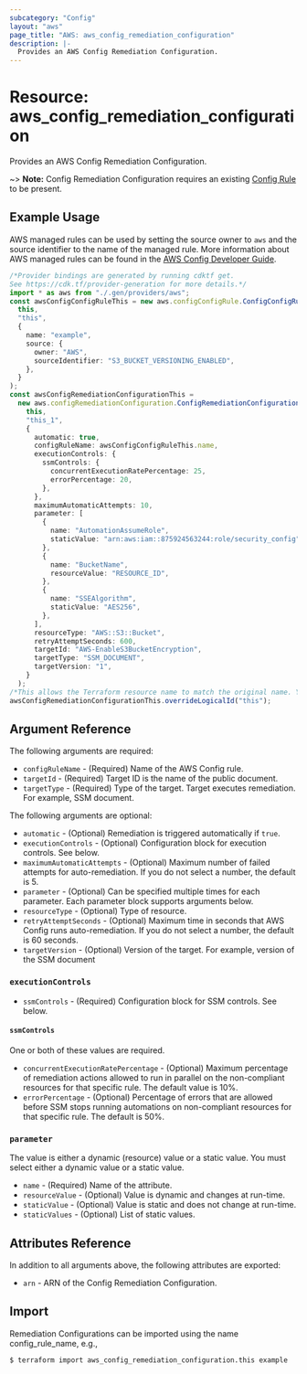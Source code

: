 ```yaml
---
subcategory: "Config"
layout: "aws"
page_title: "AWS: aws_config_remediation_configuration"
description: |-
  Provides an AWS Config Remediation Configuration.
---
```


# Resource: aws\_config\_remediation\_configuration

Provides an AWS Config Remediation Configuration.

\~> **Note:** Config Remediation Configuration requires an existing [Config Rule](/docs/providers/aws/r/config_config_rule.html) to be present.

## Example Usage

AWS managed rules can be used by setting the source owner to `aws` and the source identifier to the name of the managed rule. More information about AWS managed rules can be found in the [AWS Config Developer Guide](https://docs.aws.amazon.com/config/latest/developerguide/evaluate-config_use-managed-rules.html).

```typescript
/*Provider bindings are generated by running cdktf get.
See https://cdk.tf/provider-generation for more details.*/
import * as aws from "./.gen/providers/aws";
const awsConfigConfigRuleThis = new aws.configConfigRule.ConfigConfigRule(
  this,
  "this",
  {
    name: "example",
    source: {
      owner: "AWS",
      sourceIdentifier: "S3_BUCKET_VERSIONING_ENABLED",
    },
  }
);
const awsConfigRemediationConfigurationThis =
  new aws.configRemediationConfiguration.ConfigRemediationConfiguration(
    this,
    "this_1",
    {
      automatic: true,
      configRuleName: awsConfigConfigRuleThis.name,
      executionControls: {
        ssmControls: {
          concurrentExecutionRatePercentage: 25,
          errorPercentage: 20,
        },
      },
      maximumAutomaticAttempts: 10,
      parameter: [
        {
          name: "AutomationAssumeRole",
          staticValue: "arn:aws:iam::875924563244:role/security_config",
        },
        {
          name: "BucketName",
          resourceValue: "RESOURCE_ID",
        },
        {
          name: "SSEAlgorithm",
          staticValue: "AES256",
        },
      ],
      resourceType: "AWS::S3::Bucket",
      retryAttemptSeconds: 600,
      targetId: "AWS-EnableS3BucketEncryption",
      targetType: "SSM_DOCUMENT",
      targetVersion: "1",
    }
  );
/*This allows the Terraform resource name to match the original name. You can remove the call if you don't need them to match.*/
awsConfigRemediationConfigurationThis.overrideLogicalId("this");

```

## Argument Reference

The following arguments are required:

* `configRuleName` - (Required) Name of the AWS Config rule.
* `targetId` - (Required) Target ID is the name of the public document.
* `targetType` - (Required) Type of the target. Target executes remediation. For example, SSM document.

The following arguments are optional:

* `automatic` - (Optional) Remediation is triggered automatically if `true`.
* `executionControls` - (Optional) Configuration block for execution controls. See below.
* `maximumAutomaticAttempts` - (Optional) Maximum number of failed attempts for auto-remediation. If you do not select a number, the default is 5.
* `parameter` - (Optional) Can be specified multiple times for each parameter. Each parameter block supports arguments below.
* `resourceType` - (Optional) Type of resource.
* `retryAttemptSeconds` - (Optional) Maximum time in seconds that AWS Config runs auto-remediation. If you do not select a number, the default is 60 seconds.
* `targetVersion` - (Optional) Version of the target. For example, version of the SSM document

### `executionControls`

* `ssmControls` - (Required) Configuration block for SSM controls. See below.

#### `ssmControls`

One or both of these values are required.

* `concurrentExecutionRatePercentage` - (Optional) Maximum percentage of remediation actions allowed to run in parallel on the non-compliant resources for that specific rule. The default value is 10%.
* `errorPercentage` - (Optional) Percentage of errors that are allowed before SSM stops running automations on non-compliant resources for that specific rule. The default is 50%.

### `parameter`

The value is either a dynamic (resource) value or a static value. You must select either a dynamic value or a static value.

* `name` - (Required) Name of the attribute.
* `resourceValue` - (Optional) Value is dynamic and changes at run-time.
* `staticValue` - (Optional) Value is static and does not change at run-time.
* `staticValues` - (Optional) List of static values.

## Attributes Reference

In addition to all arguments above, the following attributes are exported:

* `arn` - ARN of the Config Remediation Configuration.

## Import

Remediation Configurations can be imported using the name config\_rule\_name, e.g.,

```console
$ terraform import aws_config_remediation_configuration.this example
```

